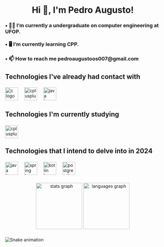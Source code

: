 <h1 align="center">Hi 👋, I'm Pedro Augusto!</h1>

###

<h3 align="left">• 👨‍🎓 I’m currently a undergraduate on computer engineering at UFOP.<br><br>• 🖥️ I’m currently learning CPP.<br><br>• 📫 How to reach me pedroaugustoos007@gmail.com</h3>

###

<h2 align="left">Technologies I've already had contact with</h2>

###

<div align="left">
  <img src="https://skillicons.dev/icons?i=c" height="42" alt="c logo"  />
  <img width="12" />
  <img src="https://skillicons.dev/icons?i=cpp" height="42" alt="cplusplus logo"  />
  <img width="12" />
  <img src="https://skillicons.dev/icons?i=java" height="42" alt="java logo"  />
</div>

###

<h2 align="left">Technologies I'm currently studying</h2>

###

<div align="left">
  <img src="https://skillicons.dev/icons?i=cpp" height="42" alt="cplusplus logo"  />
</div>

###

<h2 align="left">Technologies that I intend to delve into in 2024</h2>

###

<div align="left">
  <img src="https://skillicons.dev/icons?i=java" height="42" alt="java logo"  />
  <img width="12" />
  <img src="https://skillicons.dev/icons?i=spring" height="42" alt="spring logo"  />
  <img width="12" />
  <img src="https://cdn.jsdelivr.net/gh/devicons/devicon/icons/kotlin/kotlin-original.svg" height="42" alt="kotlin logo"  />
  <img width="12" />
  <img src="https://cdn.simpleicons.org/postgresql/4169E1" height="42" alt="postgresql logo"  />
</div>

###

<div align="center">
  <img src="https://github-readme-stats.vercel.app/api?username=PedroAugustooss&hide_title=false&hide_rank=false&show_icons=true&include_all_commits=true&count_private=true&disable_animations=false&theme=github_dark&locale=en&hide_border=false&order=1" height="150" alt="stats graph"  />
  <img src="https://github-readme-stats.vercel.app/api/top-langs?username=PedroAugustooss&locale=en&hide_title=false&layout=compact&card_width=320&langs_count=8&theme=github_dark&hide_border=false&order=2" height="150" alt="languages graph"  />
</div>

###

<img src="https://raw.githubusercontent.com/PedroAugustooss/PedroAugustooss/output/snake.svg" alt="Snake animation" />

###
